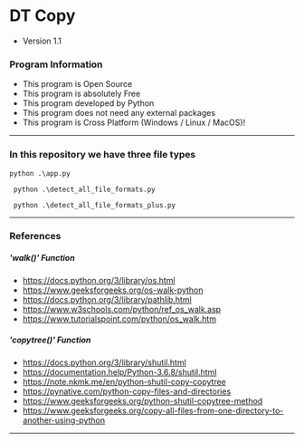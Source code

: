 # DT Copy

- Version 1.1

### Program Information

- This program is Open Source
- This program is absolutely Free
- This program developed by Python
- This program does not need any external packages
- This program is Cross Platform (Windows / Linux / MacOS)!

---

### In this repository we have three file types

```shell
python .\app.py
```

```shell
 python .\detect_all_file_formats.py
```

```shell
 python .\detect_all_file_formats_plus.py
```

---

### References

##### 'walk()' Function

- https://docs.python.org/3/library/os.html
- https://www.geeksforgeeks.org/os-walk-python
- https://docs.python.org/3/library/pathlib.html
- https://www.w3schools.com/python/ref_os_walk.asp
- https://www.tutorialspoint.com/python/os_walk.htm

##### 'copytree()' Function

- https://docs.python.org/3/library/shutil.html
- https://documentation.help/Python-3.6.8/shutil.html
- https://note.nkmk.me/en/python-shutil-copy-copytree
- https://pynative.com/python-copy-files-and-directories
- https://www.geeksforgeeks.org/python-shutil-copytree-method
- https://www.geeksforgeeks.org/copy-all-files-from-one-directory-to-another-using-python

---
